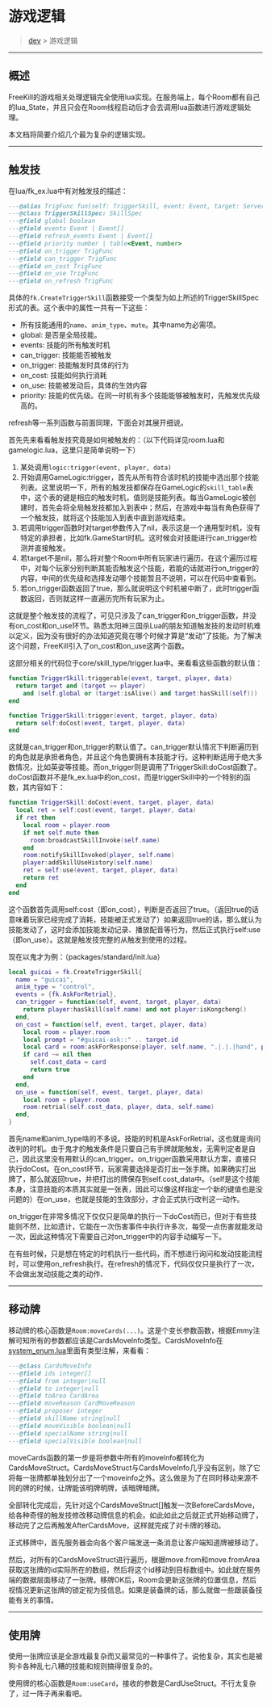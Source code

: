 # 游戏逻辑

> [dev](./index.md) > 游戏逻辑

___

## 概述

FreeKill的游戏相关处理逻辑完全使用lua实现。在服务端上，每个Room都有自己的lua_State，并且只会在Room线程启动后才会去调用lua函数进行游戏逻辑处理。

本文档将简要介绍几个最为复杂的逻辑实现。

___

## 触发技

在lua/fk_ex.lua中有对触发技的描述：

```lua
---@alias TrigFunc fun(self: TriggerSkill, event: Event, target: ServerPlayer, player: ServerPlayer):boolean
---@class TriggerSkillSpec: SkillSpec
---@field global boolean
---@field events Event | Event[]
---@field refresh_events Event | Event[]
---@field priority number | table<Event, number>
---@field on_trigger TrigFunc
---@field can_trigger TrigFunc
---@field on_cost TrigFunc
---@field on_use TrigFunc
---@field on_refresh TrigFunc
```

具体的`fk.CreateTriggerSkill`函数接受一个类型为如上所述的TriggerSkillSpec形式的表。这个表中的属性一共有一下这些：

- 所有技能通用的`name`、`anim_type`、`mute`。其中name为必需项。
- global: 是否是全局技能。
- events: 技能的所有触发时机
- can_trigger: 技能能否被触发
- on_trigger: 技能触发时具体的行为
- on_cost: 技能如何执行消耗
- on_use: 技能被发动后，具体的生效内容
- priority: 技能的优先级。在同一时机有多个技能能够被触发时，先触发优先级高的。

refresh等一系列函数与前面同理，下面会对其展开细说。

首先先来看看触发技究竟是如何被触发的：（以下代码详见room.lua和gamelogic.lua，这里只是简单说明一下）

1. 某处调用`logic:trigger(event, player, data)`
2. 开始调用GameLogic:trigger，首先从所有符合该时机的技能中选出那个技能列表。这里说明一下，所有的触发技都保存在GameLogic的`skill_table`表中，这个表的键是相应的触发时机，值则是技能列表。每当GameLogic被创建时，首先会将全局触发技都加入到表中；然后，在游戏中每当有角色获得了一个触发技，就将这个技能加入到表中直到游戏结束。
3. 若调用trigger函数时对target参数传入了nil，表示这是一个通用型时机，没有特定的承担者，比如fk.GameStart时机。这时候会对技能进行can_trigger检测并直接触发。
4. 若target不是nil，那么将对整个Room中所有玩家进行遍历。在这个遍历过程中，对每个玩家分别判断其能否触发这个技能，若能的话就进行on_trigger的内容，中间的优先级和选择发动哪个技能暂且不说明，可以在代码中查看到。
5. 若on_trigger函数返回了true，那么就说明这个时机被中断了，此时trigger函数返回，否则就这样一直遍历完所有玩家为止。

这就是整个触发技的流程了，可见只涉及了can_trigger和on_trigger函数，并没有on_cost和on_use环节。熟悉太阳神三国杀Lua的朋友知道触发技的发动时机难以定义，因为没有很好的办法知道究竟在哪个时候才算是“发动”了技能。为了解决这个问题，FreeKill引入了on_cost和on_use这两个函数。

这部分相关的代码位于core/skill_type/trigger.lua中。来看看这些函数的默认值：

```lua
function TriggerSkill:triggerable(event, target, player, data)
  return target and (target == player)
    and (self.global or (target:isAlive() and target:hasSkill(self)))
end

function TriggerSkill:trigger(event, target, player, data)
  return self:doCost(event, target, player, data)
end
```

这就是can_trigger和on_trigger的默认值了。can_trigger默认情况下判断遍历到的角色就是承担者角色，并且这个角色要拥有本技能才行。这种判断适用于绝大多数情况，比如英姿等技能。而on_trigger则是调用了TriggerSkill:doCost函数了。doCost函数并不是fk_ex.lua中的on_cost，而是triggerSkill中的一个特别的函数，其内容如下：

```lua
function TriggerSkill:doCost(event, target, player, data)
  local ret = self:cost(event, target, player, data)
  if ret then
    local room = player.room
    if not self.mute then
      room:broadcastSkillInvoke(self.name)
    end
    room:notifySkillInvoked(player, self.name)
    player:addSkillUseHistory(self.name)
    ret = self:use(event, target, player, data)
    return ret
  end
end
```

这个函数首先调用self:cost（即on_cost），判断是否返回了true。（返回true的话意味着玩家已经完成了消耗，技能被正式发动了）如果返回true的话，那么就认为技能发动了，这时会添加技能发动记录、播放配音等行为，然后正式执行self:use（即on_use）。这就是触发技完整的从触发到使用的过程。

现在以鬼才为例：（packages/standard/init.lua）

```lua
local guicai = fk.CreateTriggerSkill{
  name = "guicai",
  anim_type = "control",
  events = {fk.AskForRetrial},
  can_trigger = function(self, event, target, player, data)
    return player:hasSkill(self.name) and not player:isKongcheng()
  end,
  on_cost = function(self, event, target, player, data)
    local room = player.room
    local prompt = "#guicai-ask::" .. target.id
    local card = room:askForResponse(player, self.name, ".|.|.|hand", prompt, true)
    if card ~= nil then
      self.cost_data = card
      return true
    end
  end,
  on_use = function(self, event, target, player, data)
    local room = player.room
    room:retrial(self.cost_data, player, data, self.name)
  end,
}
```

首先name和anim_type啥的不多说。技能的时机是AskForRetrial，这也就是询问改判的时机。由于鬼才的触发条件是只要自己有手牌就能触发，无需判定者是自己，因此这里没有用默认的can_trigger。on_trigger函数采用默认方案，直接只执行doCost。在on_cost环节，玩家需要选择是否打出一张手牌。如果确实打出牌了，那么就返回true，并把打出的牌保存到self.cost_data中。（self是这个技能本身，注意技能的本质其实就是一张表，因此可以像这样指定一个新的键值也是没问题的）在on_use，也就是技能的生效部分，才会正式执行改判这一动作。

on_trigger在非常多情况下仅仅只是简单的执行一下doCost而已，但对于有些技能则不然，比如遗计，它能在一次伤害事件中执行许多次，每受一点伤害就能发动一次，因此这种情况下需要自己对on_trigger中的内容手动编写一下。

在有些时候，只是想在特定的时机执行一些代码，而不想进行询问和发动技能流程时，可以使用on_refresh执行。在refresh的情况下，代码仅仅只是执行了一次，不会做出发动技能之类的动作、

___

## 移动牌

移动牌的核心函数是`Room:moveCards(...)`。这是个变长参数函数，根据Emmy注解可知所有的参数都应该是CardsMoveInfo类型。CardsMoveInfo在[system_enum.lua](../../lua/server/system_enum.lua)里面有类型注解，来看看：

```lua
---@class CardsMoveInfo
---@field ids integer[]
---@field from integer|null
---@field to integer|null
---@field toArea CardArea
---@field moveReason CardMoveReason
---@field proposer integer
---@field skillName string|null
---@field moveVisible boolean|null
---@field specialName string|null
---@field specialVisible boolean|null
```

moveCards函数的第一步是将参数中所有的moveInfo都转化为CardsMoveStruct。CardsMoveStruct与CardsMoveInfo几乎没有区别，除了它将每一张牌都单独划分出了一个moveinfo之外。这么做是为了在同时移动来源不同的牌的时候，让牌能该明牌明牌，该暗牌暗牌。

全部转化完成后，先针对这个CardsMoveStruct[]触发一次BeforeCardsMove，给各种奇怪的触发技修改移动牌信息的机会。如此如此之后就正式开始移动牌了，移动完了之后再触发AfterCardsMove，这样就完成了对卡牌的移动。

正式移牌中，首先服务器会向各个客户端发送一条消息让客户端知道牌被移动了。

然后，对所有的CardsMoveStruct进行遍历，根据move.from和move.fromArea获取这张牌的id实际所在的数组，然后将这个id移动到目标数组中。如此就在服务端的数据层面移动了一张牌。移牌OK后，Room会更新这张牌的位置信息，然后视情况更新这张牌的锁定视为技信息。如果是装备牌的话，那么就做一些跟装备技能有关的事情。

___

## 使用牌

使用一张牌应该是全游戏最复杂而又最常见的一种事件了。说他复杂，其实也是被狗卡各种乱七八糟的技能和规则搞得很复杂的。

使用牌的核心函数是`Room:useCard`，接收的参数是CardUseStruct。不行太复杂了，过一阵子再来看吧。
